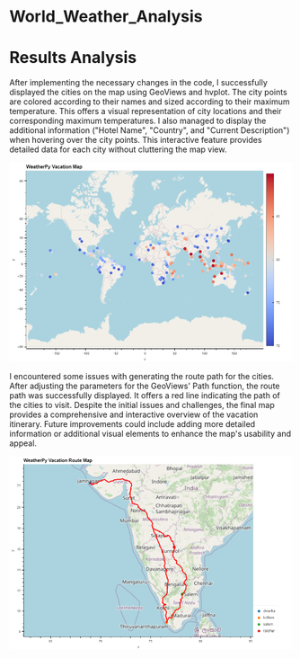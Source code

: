 # World_Weather_Analysis

# Results Analysis

After implementing the necessary changes in the code, I successfully displayed the cities on the map using GeoViews and hvplot. The city points are colored according to their names and sized according to their maximum temperature. This offers a visual representation of city locations and their corresponding maximum temperatures. I also managed to display the additional information ("Hotel Name", "Country", and "Current Description") when hovering over the city points. This interactive feature provides detailed data for each city without cluttering the map view.

![Vacation_Weather_Map](https://github.com/zbarham/World_Weather_Analysis/blob/main/Vacation_Search/WeatherPy_vacation_map.png)

I encountered some issues with generating the route path for the cities. After adjusting the parameters for the GeoViews' Path function, the route path was successfully displayed. It offers a red line indicating the  path of the cities to visit. Despite the initial issues and challenges, the final map provides a comprehensive and interactive overview of the vacation itinerary. Future improvements could include adding more detailed information or additional visual elements to enhance the map's usability and appeal.

![India_Travel_Map](https://github.com/zbarham/World_Weather_Analysis/blob/main/Vacation_Itinerary/WeatherPy_travel_map.png)
